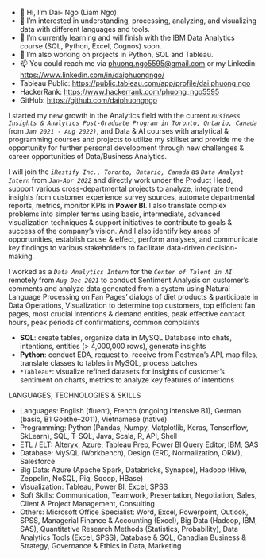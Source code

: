 - 👋 Hi, I’m Dai- Ngo (Liam Ngo)
- 👀 I’m interested in understanding, processing, analyzing, and visualizing data with different languages and tools.
- 🌱 I’m currently learning and will finish with the IBM Data Analytics course (SQL, Python, Excel, Cognos) soon.
- 💞️ I’m also working on projects in Python, SQL and Tableau.
- 📫 You could reach me via phuong.ngo5595@gmail.com or my Linkedin: https://www.linkedin.com/in/daiphuongngo/
- Tableau Public: https://public.tableau.com/app/profile/dai.phuong.ngo
- HackerRank: https://www.hackerrank.com/phuong_ngo5595
- GitHub: https://github.com/daiphuongngo

I started my new growth in the Analytics field with the current *`Business Insights & Analytics Post-Graduate Program in Toronto, Ontario, Canada`* from *`Jan 2021 - Aug 2022)`*, and Data & AI courses with analytical & programming courses and projects to utilize my skillset and provide me the opportunity for further personal development through new challenges & career opportunities of Data/Business Analytics.

I will join the *`iRestify Inc., Toronto, Ontario, Canada`* as *`Data Analyst Intern`* from *`Jan-Apr 2022`* and directly work under the Product Head, support various cross-departmental projects to analyze, integrate trend insights from customer experience survey sources, automate departmental reports, metrics, monitor KPIs in **Power BI**. I also translate complex problems into simpler terms using basic, intermediate, advanced visualization techniques & support initiatives to contribute to goals & success of the company’s vision. And I also identify key areas of opportunities, establish cause & effect, perform analyses, and communicate key findings to various stakeholders to facilitate data-driven decision-making.

I worked as a *`Data Analytics Intern`* for the *`Center of Talent in AI`* remotely from *`Aug-Dec 2021`* to conduct Sentiment Analysis on customer’s comments and analyze data generated from a system using Natural Language Processing on Fan Pages’ dialogs of diet products & participate in Data Operations, Visualization to determine top customers, top efficient fan pages, most crucial intentions & demand entities, peak effective contact hours, peak periods of confirmations, common complaints
+ **SQL**: create tables, organize data in MySQL Database into chats, intentions, entities (> 4,000,000 rows), generate insights
+ **Python**: conduct EDA, request to, receive from Postman’s API, map files, translate classes to tables in MySQL, process batches
+ `*Tableau*`: visualize refined datasets for insights of customer’s sentiment on charts, metrics to analyze key features of intentions

LANGUAGES, TECHNOLOGIES & SKILLS
- Languages:	English (fluent), French (ongoing intensive B1), German (basic, B1 Goethe–2011), Vietnamese (native)
- Programming:	Python (Pandas, Numpy, Matplotlib, Keras, Tensorflow, SkLearn), SQL, T-SQL, Java, Scala, R, API, Shell
- ETL / ELT:	Alteryx, Azure, Tableau Prep, Power BI Query Editor, IBM, SAS
- Database:	MySQL (Workbench), Design (ERD, Normalization, ORM), Salesforce 
- Big Data:	Azure (Apache Spark, Databricks, Synapse), Hadoop (Hive, Zeppelin, NoSQL, Pig, Sqoop, HBase)
- Visualization:	Tableau, Power BI, Excel, SPSS
- Soft Skills:	Communication, Teamwork, Presentation, Negotiation, Sales, Client & Project Management, Consulting
- Others:	Microsoft Office Specialist: Word, Excel, Powerpoint, Outlook, SPSS, Managerial Finance & Accounting (Excel), Big Data (Hadoop, IBM, SAS), Quantitative Research Methods (Statistics, Probability), Data Analytics Tools (Excel, SPSS), Database & SQL, Canadian Business & Strategy, Governance & Ethics in Data, Marketing 


